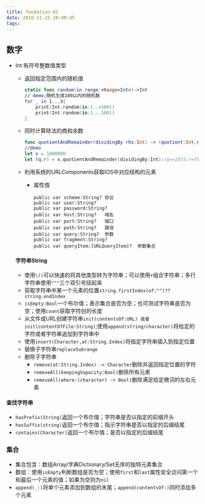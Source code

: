 ```yaml
---
title: fundation-01
date: 2018-11-25 20:49:45
tags:
---
```


## 数字

* Int:有符号整数值类型

  * 返回指定范围内的随机值

    ~~~swift
    static func random(in range:<Range<Int>)->Int
    // demo;随机生成100以内的随机数
    for _ in 1...3{
        print(Int.random(in:1..<100))
        print(Int.random(in:1...100))
    }
    ~~~

  * 同时计算除法的商和余数

    ~~~swift
    func quotientAndRemainder(dividingBy rhs:Int) -> (quotient:Int,remainder:Int)
    //demo
    let x = 1000000
    let (q,r) = x.quotientAndRemainder(dividingBy:Int)//q==1071;r=757
    ~~~

  * 利用系统的URLComponents获取IOS中对应结构的元素

    * 属性值

      ~~~
      public var scheme:String?	协议
      public var user:String?
      public var password:String?
      public var host:String?	域名
      public var port:String?	端口
      public var path:String?	路径
      public var query:String?	参数
      public var fragment:String?
      public var queryItem:[URLQueryItem]?	参数集合
      ~~~


  #### 字符串String

  * 使用`\()`可以快速的将其他类型转为字符串；可以使用`+`组合字符串；多行字符串使用`"""`三个双引号括起来
  * 获取字符串中某一个元素的位置`string.firstIndex(of:"")??string.endIndex`
  * `isEmpty:Bool`一个布尔值；表示集合是否为空；也可测试字符串是否为空；使用`count`获取字符创的长度
  * 从文件或URL创建字符串`init(contentsOf:URL) 或者init(contentOfFile:String)`;使用`append(string/character)`将给定的字符或者字符串追加到字符串中
  * 使用`insert(Character,at:String.Index)`将指定字符串插入到指定位置
  * 替换子字符串`replaceSubrange`
  * 删除子字符串
    * `remove(at:String.Index) -> Character`删除并返回指定位置的字符
    * `removeAll(keepingVapacity:Bool)`删除所有元素
    * `removeAll(where:(character) -> Bool)`删除满足给定微词的左右元素

#### 查找字符串

* `hasPrefix(String)`返回一个布尔值；字符串是否以指定的前缀开头
* `hasSuffix(string)`返回一个布尔值；指示字符串是否以指定的后缀结尾
* `contains(Character)`返回一个布尔值；是否以指定的后缀结尾

### 集合

* 集合包含：数组Array/字典Dictionary/Set无序的独特元素集合
* 数组：使用`isEmpty`判断数组是否为空；使用`first`和`last`属性安全访问第一个和最后一个元素的值；如果为空则为`nil`
* `append(_:)`将单个元素添加到数组的末尾；`append(contentsOf:)`同时添加多个元素